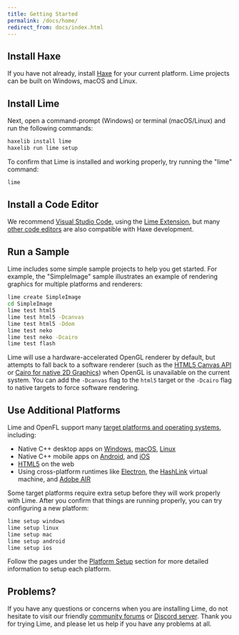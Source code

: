 ```yaml
---
title: Getting Started
permalink: /docs/home/
redirect_from: docs/index.html
---
```


## Install Haxe

If you have not already, install [Haxe](https://haxe.org/download/) for your current platform. Lime projects can be built on Windows, macOS and Linux.


## Install Lime

Next, open a command-prompt (Windows) or terminal (macOS/Linux) and run the following commands:

```sh
haxelib install lime
haxelib run lime setup
```

To confirm that Lime is installed and working properly, try running the "lime" command:

```sh
lime
```

## Install a Code Editor

We recommend [Visual Studio Code](https://code.visualstudio.com), using the [Lime Extension](https://marketplace.visualstudio.com/items?itemName=openfl.lime-vscode-extension), but many [other code editors](../getting-started/choosing-a-code-editor) are also compatible with Haxe development.

## Run a Sample

Lime includes some simple sample projects to help you get started. For example, the "SimpleImage" sample illustrates an example of rendering graphics for multiple platforms and renderers:

```sh
lime create SimpleImage
cd SimpleImage
lime test html5
lime test html5 -Dcanvas
lime test html5 -Ddom
lime test neko
lime test neko -Dcairo
lime test flash
```

Lime will use a hardware-accelerated OpenGL renderer by default, but attempts to fall back to a software renderer (such as the [HTML5 Canvas API](https://developer.mozilla.org/en-US/docs/Web/API/Canvas_API) or [Cairo for native 2D Graphics](https://www.cairographics.org/)) when OpenGL is unavailable on the current system. You can add the `-Dcanvas` flag to the `html5` target or the `-Dcairo` flag to native targets to force software rendering.

## Use Additional Platforms

Lime and OpenFL support many [target platforms and operating systems](../getting-started/targets/), including:

- Native C++ desktop apps on [Windows](../advanced-setup/windows/), [macOS](../advanced-setup/macos/), [Linux](../advanced-setup/linux/)
- Native C++ mobile apps on [Android](../advanced-setup/android/), and [iOS](../advanced-setup/ios/)
- [HTML5](../advanced-setup/html5/) on the web
- Using cross-platform runtimes like [Electron](../advanced-setup/electron/), the [HashLink](../advanced-setup/hashlink/) virtual machine, and [Adobe AIR](../advanced-setup/air/)

Some target platforms require extra setup before they will work properly with Lime. After you confirm that things are running properly, you can try configuring a new platform:

```sh
lime setup windows
lime setup linux
lime setup mac
lime setup android
lime setup ios
```

Follow the pages under the [Platform Setup](../advanced-setup/) section for more detailed information to setup each platform.


## Problems?

If you have any questions or concerns when you are installing Lime, do not hesitate to visit our friendly [community forums](https://community.openfl.org/c/help) or [Discord server](https://discord.gg/tDgq8EE). Thank you for trying Lime, and please let us help if you have any problems at all.
